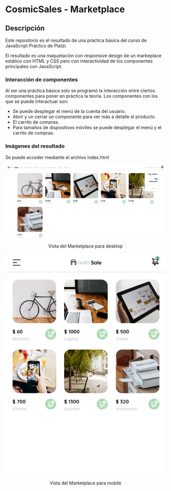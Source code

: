 # CosmicSales - Marketplace 

## Descripción
<p>Este repositorio es el resultado de una práctica básica del curso de JavaScript Práctico de Platzi.</p> 
<p>El resultado es una maquetación con responsive design de un markeplace estático con HTML y CSS pero con 
interactividad de los componentes principales con JavaScript.</p>

### Interacción de componentes
Al ser una práctica básica solo se programó la interacción entre ciertos componentes para poner en práctica la teoría. 
Los componentes con los que se puede interactuar son:
- Se puede desplegar el menú de la cuenta del usuario.
- Abrir y un cerrar un componente para ver más a detalle el producto.
- El carrito de compras.
- Para tamaños de dispositivos móviles se puede desplegar el menú y el carrito de compras.

### Imágenes del resultado 
Se puede acceder mediante el archivo index.html 

<p align="center">
  <img src="assets/Desktop-marketplace.png" alt="Desktop-marketplace.png">
  <p align="center">Vista del Marketplace para desktop</p>
</p>

<p align="center">
  <img src="assets/Mobile-marketplace.png" alt="Mobile-marketplace.png">
  <p align="center">Vista del Marketplace para mobile</p>
</p>